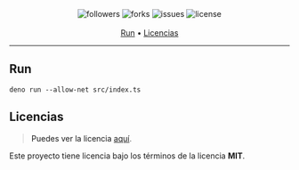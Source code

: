 <p align="center">
    <br>
    <br>
    <img src="https://img.shields.io/github/followers/santychuy?style=flat-square" alt="followers">
    <img src="https://img.shields.io/github/forks/santychuy/deno-pogo-server?style=flat-square" alt="forks">
    <img src="https://img.shields.io/github/issues/santychuy/deno-pogo-server?style=flat-square" alt="issues">
    <img src="https://img.shields.io/github/license/santychuy/deno-pogo-server?style=flat-square" alt="license">
    <br>
    <br>
    <a href="#run">Run<a/> •
    <a href="#licencias">Licencias<a/>
<p/>

---

## Run

```properties
deno run --allow-net src/index.ts
```

## Licencias

> Puedes ver la licencia [aquí](https://github.com/santychuy/deno-pogo-server/blob/master/LICENSE).

Este proyecto tiene licencia bajo los términos de la licencia **MIT**.
